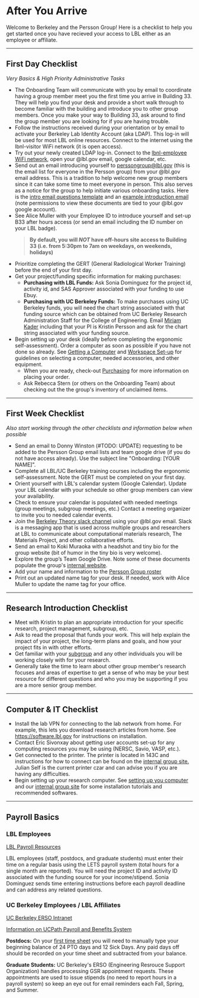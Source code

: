 # After You Arrive <a name="after"></a>

Welcome to Berkeley and the Persson Group! Here is a checklist to help you get started once you have recieved your access to LBL either as an employee or affiliate.

---
## First Day Checklist  <a name="office"></a>
*Very Basics & High Priority Administrative Tasks*

* The Onboarding Team will communicate with you by email to coordinate having a group member meet you the first time you arrive in Building 33. They will help you find your desk and provide a short walk through to become familiar with the building and introduce you to other group members. Once you make your way to Building 33, ask around to find the group member you are looking for if you are having trouble.
* Follow the instructions received during your orientation or by email to activate your Berkeley Lab Identity Account (aka LDAP). This log-in will be used for most LBL online resources. Connect to the internet using the lbnl-visitor WiFi network (it is open access).
* Try out your newly created LDAP log-in. Connect to the [lbnl-employee WiFi network](https://commons.lbl.gov/display/itfaq/Wireless+Networking), open your @lbl.gov email, google calendar, etc.
* Send out an email introducing yourself to perssongroup@lbl.gov (this is the email list for everyone in the Persson group) from your @lbl.gov email address. This is a tradition to help welcome new group members since it can take some time to meet everyone in person. This also serves as a notice for the group to help initiate various onboarding tasks. Here is the [intro email questions template](https://drive.google.com/a/lbl.gov/file/d/1OwWeS6nOFMaYuBvkQ_XuSCswPJ8CFiAf/view?usp=sharing) and an [example introduction email](https://drive.google.com/a/lbl.gov/file/d/1pOgurnt_27VDKqKs3OekR9XXgEcEtaqh/view?usp=sharing) (note permissions to view these documents are tied to your @lbl.gov google account).
* See Alice Muller with your Employee ID to introduce yourself and set-up B33 after hours access (or send an email including the ID number on your LBL badge). 
  >**By default, you will *NOT* have off-hours site access to Building 33 (i.e. from 5:30pm to 7am on weekdays, on weekends, holidays)**
* Prioritize completing the GERT (General Radiological Worker Training) before the end of your first day.
* Get your project/funding specific information for making purchases:
    * **Purchasing with LBL Funds:** Ask Sonia Dominguez for the project id, activity id, and SAS Approver associated with your funding to use Ebuy.
    * **Purchasing with UC Berkeley Funds:** To make purchases using UC Berkeley funds, you will need the chart string associated with that funding source which can be obtained from UC Berkeley Research Administration Staff for the College of Engineering. Email [Miriam Kader](http://www.erso.berkeley.edu/erso/content/research-administration) including that your PI is Kristin Persson and ask for the chart string associated with your funding source.
* Begin setting up your desk (ideally before completing the ergonomic self-assessment). Order a computer as soon as possible if you have not done so already. See [Getting a Computer](../getting_started/buy_computer.md) and [Workspace Set-up](../getting_started/workspace.md) for guidelines on selecting a computer, needed accessories, and other equipment. 
    * When you are ready, check-out [Purchasing](../policies/purchasing.md) for more information on placing your order.
    * Ask Rebecca Stern (or others on the Onboarding Team) about checking out the the group's inventory of unclaimed items.

---
## First Week Checklist  <a name="office"></a>
*Also start working through the other checklists and information below when possible*
* Send an email to Donny Winston (#TODO: UPDATE) requesting to be added to the Persson Group email lists and team google drive (if you do not have access already). Use the subject line "Onboarding: [YOUR NAME]".
* Complete all LBL/UC Berkeley training courses including the ergonomic self-assessment. Note the GERT must be completed on your first day.
* Orient yourself with LBL's calendar system (Google Calendar). Update your LBL calendar with your schedule so other group members can view your availability.
* Check to ensure your calendar is populated with needed meetings (group meetings, subgroup meetings, etc.) Contact a meeting organizer to invite you to needed calendar events.
* Join the [Berkeley Theory slack channel](https://berkeleytheory.slack.com) using your @lbl.gov email. Slack is a messaging app that is used across multiple groups and researchers at LBL to communicate about computational materials research, The Materials Project, and other collaborative efforts.
* Send an email to Koki Muraoka with a headshot and tiny bio for the group website (bit of humor in the tiny bio is very welcome).
* Explore the group’s Team Google Drive. Note some of these documents populate the group's [internal website](https://sites.google.com/a/lbl.gov/perssongroup/home).
* Add your name and information to the [Persson Group roster](https://docs.google.com/spreadsheets/d/1p_B3systKq6PYCuHrbT0rGqEl18QWMaqp6x664Za8zw/edit)
* Print out an updated name tag for your desk. If needed, work with Alice Muller to update the name tag for your office.

---
## Research Introduction Checklist <a name="office"></a>
* Meet with Kristin to plan an appropriate introduction for your specific research, project management, subgroup, etc.
* Ask to read the proposal that funds your work. This will help explain the impact of your project, the long-term plans and goals, and how your project fits in with other efforts.
* Get familiar with your [subgroup](../about/meetings.md) and any other individuals you will be working closely with for your research.
* Generally take the time to learn about other group member's research focuses and areas of expertise to get a sense of who may be your best resource for different questions and who you may be supporting if you are a more senior group member.

---
## Computer & IT Checklist <a name="office"></a>
* Install the lab VPN for connecting to the lab network from home. For example, this lets you download research articles from home. See https://software.lbl.gov for instructions on installation.
* Contact Eric Sivonxay about getting user accounts set-up for any computing resources you may be using (NERSC, Savio, VASP, etc.).
* Get connected to the printer. The printer is located in 143C and instructions for how to connect can be found on the [internal group site.](https://sites.google.com/a/lbl.gov/perssongroup/printers-in-persson-group) Julian Self is the current printer czar and can advise you if you are having any difficulties.
* Begin setting up your research computer. See [setting up you computer](../computing/new_computer.md) and our [internal group site](https://sites.google.com/a/lbl.gov/perssongroup/technical-documentation-and-tutorials) for some installation tutorials and recommended softwares.

---
## Payroll Basics <a name="payroll"></a>
### LBL Employees
[LBL Payroll Resources](https://www2.lbl.gov/Workplace/CFO/co/pay/index.html)

LBL employees (staff, postdocs, and graduate students) must enter their time on a regular basis using the LETS payroll system (total hours for a single month are reported). You will need the project ID and activity ID associated with the funding source for your income/stipend. Sonia Dominguez sends time entering instructions before each payroll deadline and can address any related questions. 

### UC Berkeley Employees / LBL Affiliates
[UC Berkeley ERSO Intranet](https://www.erso.berkeley.edu/ersoapp/)

[Information on UCPath Payroll and Benefits System](https://ucpath.berkeley.edu/home)

**Postdocs:** On your [first time sheet](http://www.erso.berkeley.edu/erso/sites/default/files/uploads/Postdoc_Timesheet.pdf) you will need to manually type your beginning balance of 24 PTO days and 12 Sick Days. Any paid days off should be recorded on your time sheet and subtracted from your balance.

**Graduate Students:** UC Berkeley's ERSO (Engineering Resrouce Support Organization) handles processing GSR appointment requests. These appointments are used to issue stipends (no need to report hours in a payroll system) so keep an eye out for email reminders each Fall, Spring, and Summer.
